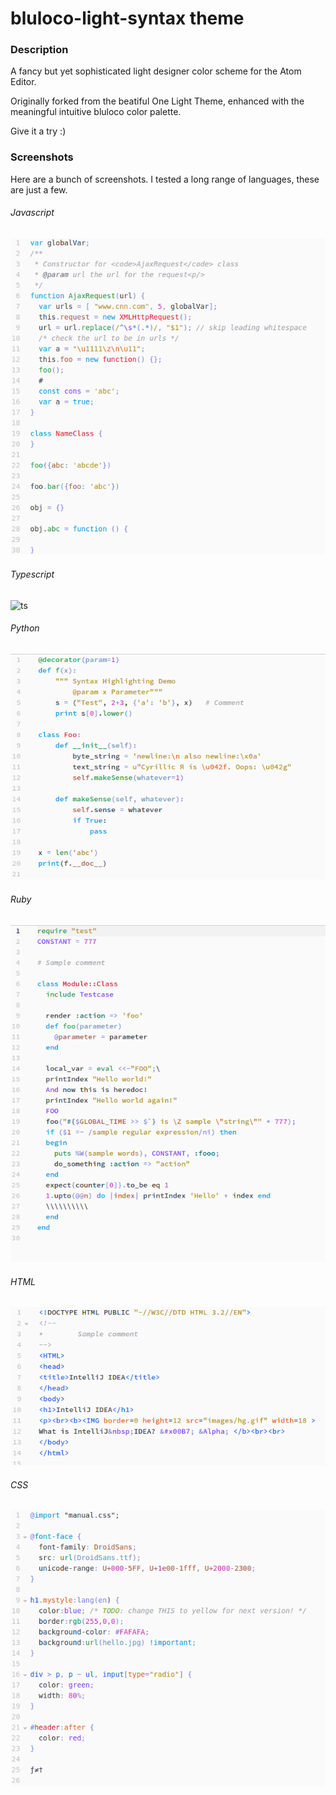 # bluloco-light-syntax theme

### Description
A fancy but yet sophisticated light designer color scheme for the Atom Editor.

Originally forked from the beatiful One Light Theme, enhanced with the meaningful intuitive bluloco color palette.

Give it a try :)

### Screenshots
Here are a bunch of screenshots.
I tested a long range of languages, these are just a few.

###### Javascript
![js](https://raw.githubusercontent.com/uloco/bluloco-light-syntax/master/screenshots/js.png)

###### Typescript
![ts](https://raw.githubusercontent.com/uloco/bluloco-light-syntax/master/screenshots/.png)

###### Python
![py](https://raw.githubusercontent.com/uloco/bluloco-light-syntax/master/screenshots/py.png)

###### Ruby
![rb](https://raw.githubusercontent.com/uloco/bluloco-light-syntax/master/screenshots/rb.png)

###### HTML
![html](https://raw.githubusercontent.com/uloco/bluloco-light-syntax/master/screenshots/html.png)

###### CSS
![css](https://raw.githubusercontent.com/uloco/bluloco-light-syntax/master/screenshots/css.png)
